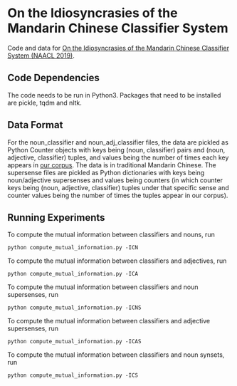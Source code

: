 # On the Idiosyncrasies of the Mandarin Chinese Classifier System
Code and data for [On the Idiosyncrasies of the Mandarin Chinese Classifier System (NAACL 2019)](https://arxiv.org/abs/1902.10193).

## Code Dependencies
The code needs to be run in Python3. Packages that need to be installed are pickle, tqdm and nltk.

## Data Format
For the noun_classifier and noun_adj_classifier files, the data are pickled as Python Counter objects with keys being (noun, classifier) pairs and (noun, adjective, classifier) tuples, and values being the number of times each key appears in [our corpus](https://catalog.ldc.upenn.edu/LDC2005T14). The data is in traditional Mandarin Chinese. The supersense files are pickled as Python dictionaries with keys being noun/adjective supersenses and values being counters (in which counter keys being (noun, adjective, classifier) tuples under that specific sense and counter values being the number of times the tuples appear in our corpus).

## Running Experiments
To compute the mutual information between classifiers and nouns, run
```
python compute_mutual_information.py -ICN
```

To compute the mutual information between classifiers and adjectives, run
```
python compute_mutual_information.py -ICA
```

To compute the mutual information between classifiers and noun supersenses, run
```
python compute_mutual_information.py -ICNS
```

To compute the mutual information between classifiers and adjective supersenses, run
```
python compute_mutual_information.py -ICAS
```

To compute the mutual information between classifiers and noun synsets, run
```
python compute_mutual_information.py -ICS
```
